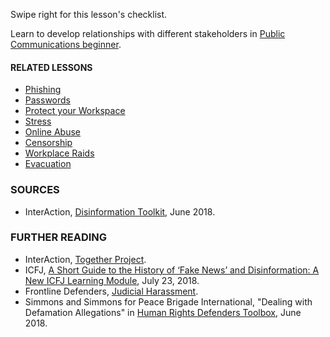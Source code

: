 [Title]: # (What now?)
[Order]: # (6)

Swipe right for this lesson's checklist.

Learn to develop relationships with different stakeholders in [Public Communications beginner](umbrella://work/public-communications/beginner). 

#### **RELATED LESSONS**

* [Phishing](umbrella://communications/phishing/beginner)
* [Passwords](umbrella://information/passwords)
* [Protect your Workspace](umbrella://information/protect-your-workspace)
* [Stress](umbrella://stress/stress/beginner)
* [Online Abuse](umbrella://communications/online-abuse)
* [Censorship](umbrella://communications/censorship/beginner)
* [Workplace Raids](umbrella://information/protect-your-workspace)
* [Evacuation](umbrella://incident-response/evacuation)

### SOURCES

* InterAction, [Disinformation Toolkit](https://www.interaction.org/project/disinformation-toolkit/overview), June 2018. 

### FURTHER READING

* InterAction, [Together Project](https://www.interaction.org/project/together-project/overview).
* ICFJ, [A Short Guide to the History of ‘Fake News’ and Disinformation: A New ICFJ Learning Module](https://www.icfj.org/news/short-guide-history-fake-news-and-disinformation-new-icfj-learning-module), July 23, 2018. 
* Frontline Defenders, [Judicial Harassment](https://www.frontlinedefenders.org/en/violation/judicial-harassment). 
* Simmons and Simmons for Peace Brigade International, "Dealing with Defamation Allegations" in [Human Rights Defenders Toolbox](http://www.elexica.com/en/legal-topics/dispute-resolution-commercial/120618-human-rights-defenders-toolbox), June 2018.
